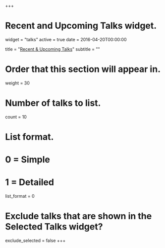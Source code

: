+++
# Recent and Upcoming Talks widget.
widget = "talks"
active = true
date = 2016-04-20T00:00:00

title = "[Recent & Upcoming Talks](https://juansa.netlify.com/talk/ "Talks")"
subtitle = ""

# Order that this section will appear in.
weight = 30

# Number of talks to list.
count = 10

# List format.
#   0 = Simple
#   1 = Detailed
list_format = 0

# Exclude talks that are shown in the Selected Talks widget?
exclude_selected = false
+++

